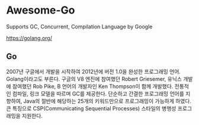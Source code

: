 # Awesome-Go
Supports GC, Concurrent, Compilation Language by Google

<https://golang.org/>

## Go
2007년 구글에서 개발을 시작하여 2012년에 버전 1.0을 완성한 프로그래밍 언어. Golang이라고도 부른다. 구글의 V8 엔진에 참여했던 Robert Griesemer, 유닉스 개발에 참여했던 Rob Pike, B 언어의 개발자인 Ken Thompson이 함께 개발했다. 전통적인 컴파일, 링크 모델을 따르며 GC를 제공한다. 단순하고 간결한 프로그래밍 언어를 지향하여, Java의 절반에 해당하는 25개의 키워드만으로 프로그래밍이 가능하게 하였다. 큰 특징으로 CSP(Communicating Sequential Processes) 스타일의 병행성 프로그래밍을 지원한다.
